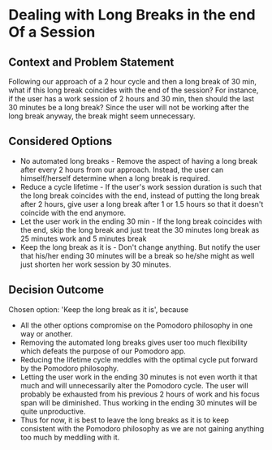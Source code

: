 # Dealing with Long Breaks in the end Of a Session

## Context and Problem Statement

Following our approach of a 2 hour cycle and then a long break of 30 min, what if this long break coincides with the end of the session? For instance, if the user has a work session of 2 hours and 30 min, then should the last 30 minutes be a long break? Since the user will not be working after the long break anyway, the break might seem unnecessary.

## Considered Options

* No automated long breaks - Remove the aspect of having a long break after every 2 hours from our approach. Instead, the user can himself/herself determine when a long break is required.
* Reduce a cycle lifetime - If the user's work session duration is such that the long break coincides with the end, instead of putting the long break after 2 hours, give user a long break after 1 or 1.5 hours so that it doesn't coincide with the end anymore.
* Let the user work in the ending 30 min - If the long break coincides with the end, skip the long break and just treat the 30 minutes long break as 25 minutes work and 5 minutes break
* Keep the long break as it is - Don't change anything. But notify the user that his/her ending 30 minutes will be a break so he/she might as well just shorten her work session by 30 minutes.

## Decision Outcome

Chosen option: 'Keep the long break as it is', because

* All the other options compromise on the Pomodoro philosophy in one way or another.
* Removing the automated long breaks gives user too much flexibility which defeats the purpose of our Pomodoro app.
* Reducing the lifetime cycle meddles with the optimal cycle put forward by the Pomodoro philosophy.
* Letting the user work in the ending 30 minutes is not even worth it that much and will unnecessarily alter the Pomodoro cycle. The user will probably be exhausted from his previous 2 hours of work and his focus span will be diminished. Thus working in the ending 30 minutes will be quite unproductive.
* Thus for now, it is best to leave the long breaks as it is to keep consistent with the Pomodoro philosophy as we are not gaining anything too much by meddling with it. 
